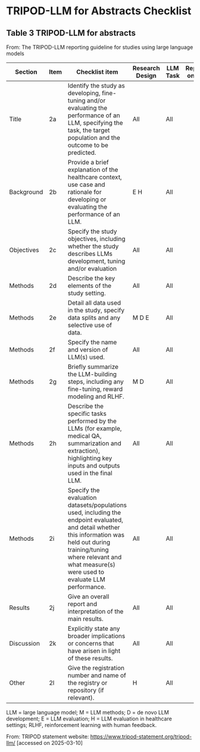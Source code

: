 # TRIPOD-LLM for Abstracts Checklist

## Table 3 TRIPOD-LLM for abstracts

From: The TRIPOD-LLM reporting guideline for studies using large language models

| Section | Item | Checklist item | Research Design | LLM Task | Reported on page |
|---------|------|---------------|-----------------|----------|------------------|
| Title | 2a | Identify the study as developing, fine-tuning and/or evaluating the performance of an LLM, specifying the task, the target population and the outcome to be predicted. | All | All |  |
| Background | 2b | Provide a brief explanation of the healthcare context, use case and rationale for developing or evaluating the performance of an LLM. | E H | All |  |
| Objectives | 2c | Specify the study objectives, including whether the study describes LLMs development, tuning and/or evaluation | All | All |  |
| Methods | 2d | Describe the key elements of the study setting. | All | All |  |
| Methods | 2e | Detail all data used in the study, specify data splits and any selective use of data. | M D E | All |  |
| Methods | 2f | Specify the name and version of LLM(s) used. | All | All |  |
| Methods | 2g | Briefly summarize the LLM-building steps, including any fine-tuning, reward modeling and RLHF. | M D | All |  |
| Methods | 2h | Describe the specific tasks performed by the LLMs (for example, medical QA, summarization and extraction), highlighting key inputs and outputs used in the final LLM. | All | All |  |
| Methods | 2i | Specify the evaluation datasets/populations used, including the endpoint evaluated, and detail whether this information was held out during training/tuning where relevant and what measure(s) were used to evaluate LLM performance. | All | All |  |
| Results | 2j | Give an overall report and interpretation of the main results. | All | All |  |
| Discussion | 2k | Explicitly state any broader implications or concerns that have arisen in light of these results. | All | All |  |
| Other | 2l | Give the registration number and name of the registry or repository (if relevant). | H | All |  |

LLM = large language model; M = LLM methods; D = de novo LLM development; E = LLM evaluation; H = LLM evaluation in healthcare settings; RLHF, reinforcement learning with human feedback.

From: TRIPOD statement website: https://www.tripod-statement.org/tripod-llm/ [accessed on 2025-03-10]
